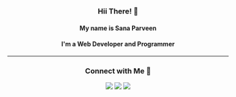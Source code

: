 <div> <h3 align="center"> Hii There! 👋</h3>
  <h4 align="center">My name is Sana Parveen</h4>
  <h4 align="center">I'm a Web Developer and Programmer</h4>
</div>
<hr>
<div align="center"><h3>Connect with Me 🙂</h3>
</div>
<div align="center">
<a href="sanaparveensn455@gmail.com"><img src="https://img.shields.io/badge/Gmail-D14836?style=for-the-badge&logo=gmail&logoColor=white"></a>
<a href="https://www.linkedin.com/in/sana-parveen"><img src="https://img.shields.io/badge/LinkedIn-0077B5?style=for-the-badge&logo=linkedin&logoColor=white"></a>
<a href="https://www.Instagram.com/_s_a_n_aaa"><img src="https://img.shields.io/badge/Instagram-E4405F?style=for-the-badge&logo=instagram&logoColor=white"></a></div>


<!--
**Sana-sg/Sana-sg** is a ✨ _special_ ✨ repository because its `README.md` (this file) appears on your GitHub profile.

Here are some ideas to get you started:

- 🔭 I’m currently working on ...
- 🌱 I’m currently learning ...
- 👯 I’m looking to collaborate on ...
- 🤔 I’m looking for help with ...
- 💬 Ask me about ...
- 📫 How to reach me: ...
- 😄 Pronouns: ...
- ⚡ Fun fact: ...
-->

